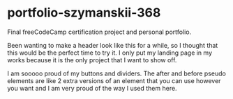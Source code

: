 # portfolio-szymanskii-368
Final freeCodeCamp certification project and personal portfolio.

Been wanting to make a header look like this for a while, so I thought that this would be the perfect time to try it. I only put my landing page in my works because it is the only project that I want to show off.

I am sooooo proud of my buttons and dividers. The after and before pseudo elements are like 2 extra versions of an element that you can use however you want and I am very proud of the way I used them here.